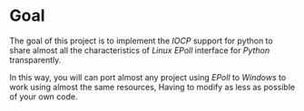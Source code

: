 # Goal #

The goal of this project is to implement the _IOCP_ support for python to share almost all the characteristics of _Linux_ _EPoll_ interface for _Python_ transparently.

In this way, you will can port almost any project using _EPoll_ to _Windows_ to work using almost the same resources, Having to modify as less as possible of your own code.
